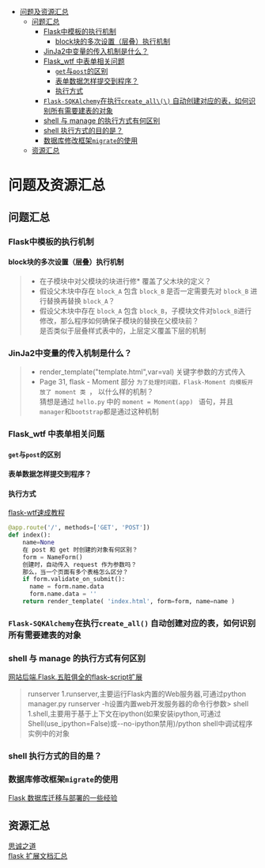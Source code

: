 <!-- MarkdownTOC -->

- [问题及资源汇总](#问题及资源汇总)
	- [问题汇总](#问题汇总)
		- [Flask中模板的执行机制](#flask中模板的执行机制)
			- [block块的多次设置（层叠）执行机制](#block块的多次设置（层叠）执行机制)
		- [JinJa2中变量的传入机制是什么？](#jinja2中变量的传入机制是什么？)
		- [Flask_wtf 中表单相关问题](#flaskwtf-中表单相关问题)
			- [`get`与`post`的区别](#get与post的区别)
			- [表单数据怎样提交到程序？](#表单数据怎样提交到程序？)
			- [执行方式](#执行方式)
		- [`Flask-SQKAlchemy`在执行`create_all\(\)` 自动创建对应的表，如何识别所有需要建表的对象](#flask-sqkalchemy在执行createall-自动创建对应的表，如何识别所有需要建表的对象)
		- [shell 与 manage 的执行方式有何区别](#shell-与-manage-的执行方式有何区别)
		- [shell 执行方式的目的是？](#shell-执行方式的目的是？)
		- [数据库修改框架`migrate`的使用](#数据库修改框架migrate的使用)
	- [资源汇总](#资源汇总)

<!-- /MarkdownTOC -->
# 问题及资源汇总

## 问题汇总

### Flask中模板的执行机制

#### block块的多次设置（层叠）执行机制

> * 在子模块中对父模块的块进行修* 覆盖了父木块的定义？  
> * 假设父木块中存在 `block_A` 包含 `block_B` 是否一定需要先对 `block_B` 进行替换再替换 `block_A`？  
> * 假设父木块中存在 `block_A` 包含 `block_B`，子模块文件对`block_B`进行修改，那么程序如何确保子模块的替换在父模块前？  
>    是否类似于层叠样式表中的，上层定义覆盖下层的机制  

### JinJa2中变量的传入机制是什么？
 
>* render_template("template.html",var=val) 关键字参数的方式传入   
>* Page 31, flask - Moment 部分 `为了处理时间戳，Flask-Moment 向模板开放了 moment 类 `， 以什么样的机制？  
>    猜想是通过 `hello.py` 中的 `moment = Moment(app) ` 语句，并且 `manager`和`bootstrap`都是通过这种机制  

### Flask_wtf 中表单相关问题
#### `get`与`post`的区别
#### 表单数据怎样提交到程序？
#### 执行方式
[flask-wtf速成教程](http://flask123.sinaapp.com/article/60/)

```python
@app.route('/', methods=['GET', 'POST'])
def index():
    name=None
	在 post 和 get 时创建的对象有何区别？
    form = NameForm()
	创建时，自动传入 request 作为参数吗？
	那么，当一个页面有多个表格怎么区分？
    if form.validate_on_submit():
      name = form.name.data
      form.name.data = ''
    return render_template( 'index.html', form=form, name=name )
```

### `Flask-SQKAlchemy`在执行`create_all()` 自动创建对应的表，如何识别所有需要建表的对象

### shell 与 manage 的执行方式有何区别

[网站后端.Flask.五脏俱全的flask-script扩展](http://www.th7.cn/Program/Python/201606/886039.shtml)
> runserver  1.runserver,主要运行Flask内置的Web服务器,可通过python manager.py runserver -h设置内置web开发服务器的命令行参数> 
> shell  1.shell,主要用于基于上下文在ipython(如果安装ipython,可通过Shell(use_ipython=False)或--no-ipython禁用)/python shell中调试程序实例中的对象

### shell 执行方式的目的是？

### 数据库修改框架`migrate`的使用
[Flask 数据库迁移与部署的一些经验](http://www.jianshu.com/p/032723bb9b05)


## 资源汇总

[思诚之道](http://www.bjhee.com/jinja2-context.html)  
[flask 扩展文档汇总](https://wizardforcel.gitbooks.io/flask-extension-docs/content/flask-sqlalchemy.html)  

